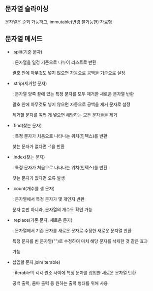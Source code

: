 ## 문자열 슬라이싱

문자열은 순회 가능하고, immutable(변경 불가능한) 자료형



## 문자열 메서드

- .split(기준 문자)

  : 문자열을 일정 기준으로 나누어 리스트로 반환

    괄호 안에 아무것도 넣지 않으면 자동으로 공백을 기준으로 설정

- .strip(제거할 문자)

  : 문자열 양쪽 끝에 있는 특정 문자를 모두 제거한 새로운 문자열 반환

    괄호 안에 아무것도 넣지 않으면 자동으로 공백을 제거 문자로 설정

    제거할 문자를 여러 개 넣으면 해당하는 모든 문자들을 제거

- .find(찾는 문자)

  : 특정 문자가 처음으로 나타나는 위치(인덱스)를 반환

    찾는 문자가 없다면 -1을 반환

- .index(찾는 문자)

  : 특정 문자가 처음으로 나타나는 위치(인덱스)를 반환

    찾는 문자가 없다면 오류 발생

- .count(개수를 셀 문자)

  : 문자열에서 특정 문자가 몇 개인지 반환

    문자 뿐만 아니라, 문자열의 개수도 확인 가능

- .replace(기존 문자, 새로운 문자)

  : 문자열에서 기존 문자를 새로운 문자로 수정한 새로운 문자열 반환

    특정 문자를 빈 문자열("")로 수정하여 마치 해당 문자를 삭제한 것 같은 효과

    가능

- 삽입할 문자.join(iterable)

  : iterable의 각각 원소 사이에 특정 문자를 삽입한 새로운 문자열 반환

    공백 출력, 콤마 출력 등 원하는 출력 형태를 위해 사용